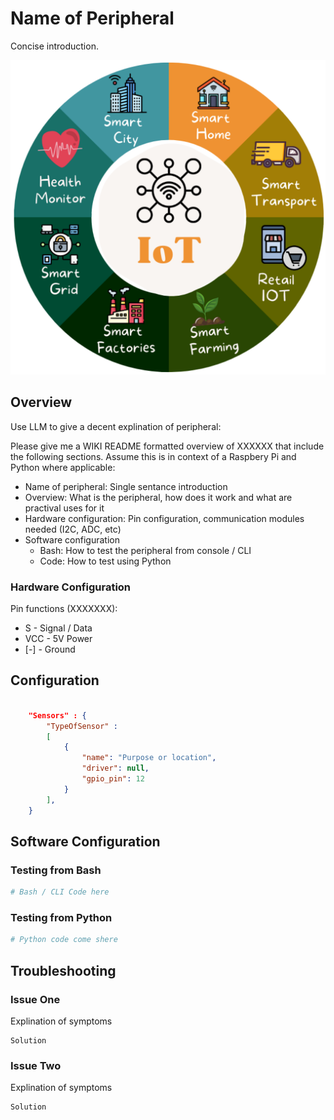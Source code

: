 # Name of Peripheral
Concise introduction.

![Picture of Peripheral](https://raw.githubusercontent.com/Mariustotle/universal_iot_hub/refs/heads/main/resources/placeholder.png)

## Overview
Use LLM to give a decent explination of peripheral:

Please give me a WIKI README formatted overview of XXXXXX that include the following sections. Assume this is in context of a Raspbery Pi and Python where applicable:

- Name of peripheral: Single sentance introduction
- Overview: What is the peripheral, how does it work and what are practival uses for it
- Hardware configuration: Pin configuration, communication modules needed (I2C, ADC, etc)
- Software configuration
  - Bash: How to test the peripheral from console / CLI
  - Code: How to test using Python


### Hardware Configuration

Pin functions (XXXXXXX):

- S - Signal / Data
- VCC - 5V Power
- [-] - Ground


## Configuration

```json

    "Sensors" : {
        "TypeOfSensor" :
        [
            {
                "name": "Purpose or location",
                "driver": null,
                "gpio_pin": 12
            }
        ],
    }

```

## Software Configuration

### Testing from Bash

```bash
# Bash / CLI Code here
```

### Testing from Python

```python
# Python code come shere
```


## Troubleshooting

### Issue One
Explination of symptoms

```
Solution
```


### Issue Two
Explination of symptoms

```
Solution
```